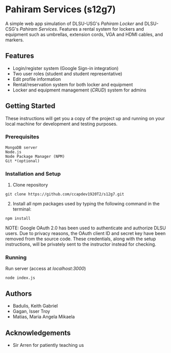 # Pahiram Services (s12g7)

A simple web app simulation of DLSU-USG's *Pahiram Locker* and DLSU-CSG's *Pahiram Services*. Features a rental system for lockers and equipment such as umbrellas, extension cords, VGA and HDMI cables, and markers. 

## Features
* Login/register system (Google Sign-in integration)
* Two user roles (student and student representative)
* Edit profile information
* Rental/reservation system for both locker and equipment
* Locker and equipment management (*CRUD*) system for admins

## Getting Started
These instructions will get you a copy of the project up and running on your local machine for development and testing purposes.

### Prerequisites
```
MongoDB server
Node.js
Node Package Manager (NPM)
Git *(optional)
```
### Installation and Setup
1. Clone repository
```
git clone https://github.com/ccapdev1920T2/s12g7.git
```
2. Install all npm packages used by typing the following command in the terminal:
```
npm install
```
NOTE: Google OAuth 2.0 has been used to authenticate and authorize DLSU users. Due to privacy reasons, the OAuth client ID and secret key have been removed from the source code. These credentials, along with the setup instructions, will be privately sent to the instructor instead for checking.
### Running
Run server (access at *localhost:3000*)
```
node index.js
```
## Authors
- Badulis, Keith Gabriel
- Gagan, Isser Troy
- Matias, Maria Angela Mikaela

## Acknowledgements
- Sir Arren for patiently teaching us
